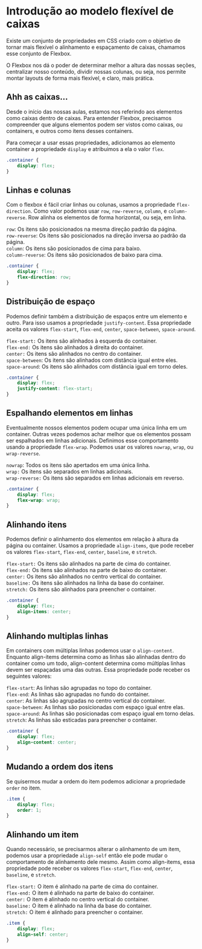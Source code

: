 # Introdução ao modelo flexível de caixas

Existe um conjunto de propriedades em CSS criado com o objetivo de tornar mais flexível o alinhamento e espaçamento de caixas, chamamos esse conjunto de Flexbox.

O Flexbox nos dá o poder de determinar melhor a altura das nossas seções, centralizar nosso conteúdo, dividir nossas colunas, ou seja, nos permite montar layouts de forma mais flexível, e claro, mais prática.

## Ahh as caixas...

Desde o início das nossas aulas, estamos nos referindo aos elementos como caixas dentro de caixas. Para entender Flexbox, precisamos compreender que alguns elementos podem ser vistos como caixas, ou containers, e outros como itens desses containers.

Para começar a usar essas propriedades, adicionamos ao elemento container a propriedade `display` e atribuimos a ela o valor `flex`.

```css
.container {
    display: flex;
}
```

## Linhas e colunas

Com o flexbox é fácil criar linhas ou colunas, usamos a propriedade `flex-direction`. Como valor podemos usar `row`, `row-reverse`, `column`, e `column-reverse`. Row alinha os elementos de forma horizontal, ou seja, em linha.

`row`: Os itens são posicionados na mesma direção padrão da página.  
`row-reverse`: Os itens são posicionados na direção inversa ao padrão da página.  
`column`: Os itens são posicionados de cima para baixo.  
`column-reverse`: Os itens são posicionados de baixo para cima.

```css
.container {
    display: flex;
    flex-direction: row;
}
```

## Distribuição de espaço

Podemos definir também a distribuição de espaços entre um elemento e outro. Para isso usamos a propriedade `justify-content`. Essa propriedade aceita os valores `flex-start`, `flex-end`, `center`, `space-between`, `space-around`.

`flex-start:` Os itens são alinhados à esquerda do container.  
`flex-end:` Os itens são alinhados à direita do container.  
`center:` Os itens são alinhados no centro do container.  
`space-between`: Os itens são alinhados com distância igual entre eles.  
`space-around`: Os itens são alinhados com distância igual em torno deles.

```css
.container {
    display: flex;
    justify-content: flex-start;
}
```

## Espalhando elementos em linhas

Eventualmente nossos elementos podem ocupar uma única linha em um container. Outras vezes podemos achar melhor que os elementos possam ser espalhados em linhas adicionais. Definimos esse comportamento usando a propriedade `flex-wrap`. Podemos usar os valores `nowrap`, `wrap`, ou `wrap-reverse`.

`nowrap`: Todos os itens são apertados em uma única linha.  
`wrap:` Os itens são separados em linhas adicionais.  
`wrap-reverse:` Os itens são separados em linhas adicionais em reverso.

```css
.container {
    display: flex;
    flex-wrap: wrap;
}
```

## Alinhando itens

Podemos definir o alinhamento dos elementos em relação à altura da página ou container. Usamos a propriedade `align-items`, que pode receber os valores `flex-start`, `flex-end`, `center`, `baseline`, e `stretch`.

`flex-start:` Os itens são alinhados na parte de cima do container.  
`flex-end:` Os itens são alinhados na parte de baixo do container.  
`center:` Os itens são alinhados no centro vertical do container.  
`baseline:` Os itens são alinhados na linha da base do container.  
`stretch:` Os itens são alinhados para preencher o container.

```css
.container {
    display: flex;
    align-items: center;
}
```

## Alinhando multiplas linhas

Em containers com múltiplas linhas podemos usar o `align-content`. Enquanto align-items determina como as linhas são alinhadas dentro do container como um todo, align-content determina como múltiplas linhas devem ser espaçadas uma das outras. Essa propriedade pode receber os seguintes valores:

`flex-start`: As linhas são agrupadas no topo do container.  
`flex-end`: As linhas são agrupadas no fundo do container.  
`center`: As linhas são agrupadas no centro vertical do container.  
`space-between`: As linhas são posicionadas com espaço igual entre elas.  
`space-around`: As linhas são posicionadas com espaço igual em torno delas.  
`stretch`: As linhas são esticadas para preencher o container.

```css
.container {
    display: flex;
    align-content: center;
}
```

## Mudando a ordem dos itens

Se quisermos mudar a ordem do item podemos adicionar a propriedade `order` no item.

```css
.item {
    display: flex;
    order: 1;
}
```

## Alinhando um item

Quando necessário, se precisarmos alterar o alinhamento de um item, podemos usar a propriedade `align-self` então ele pode mudar o comportamento de alinhamento dele mesmo. Assim como align-items, essa propriedade pode receber os valores `flex-start`, `flex-end`, `center`, `baseline`, e `stretch`.

`flex-start:` O item é alinhado na parte de cima do container.  
`flex-end:` O item é alinhado na parte de baixo do container.  
`center:` O item é alinhado no centro vertical do container.  
`baseline:` O item é alinhado na linha da base do container.  
`stretch:` O item é alinhado para preencher o container.

```css
.item {
    display: flex;
    align-self: center;
}
```

